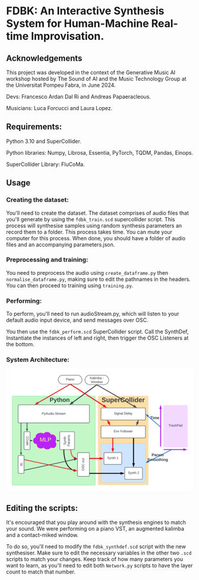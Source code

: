 # FDBK: An Interactive Synthesis System for Human-Machine Real-time Improvisation.

## Acknowledgements

This project was developed in the context of the Generative Music AI workshop hosted by The Sound of AI and the Music Technology Group at the Universitat Pompeu Fabra, in June 2024.

Devs: Francesco Ardan Dal Ri and Andreas Papaeracleous.

Musicians: Luca Forcucci and Laura Lopez.

## Requirements:

Python 3.10 and SuperCollider.

Python libraries: Numpy, Librosa, Essentia, PyTorch, TQDM, Pandas, Einops.

SuperCollider Library: FluCoMa.

## Usage

### Creating the dataset:

You'll need to create the dataset. The dataset comprises of audio files that you'll generate by using the `fdbk_train.scd` supercollider script. This process will synthesise samples using random synthesis parameters an record them to a folder. This process takes time. You can mute your computer for this process.
When done, you should have a folder of audio files and an accompanying parameters.json.

### Preprocessing and training:

You need to preprocess the audio using `create_dataframe.py` then `normalise_dataframe.py`, making sure to edit the pathnames in the headers.
You can then proceed to training using `training.py`.

### Performing:

To perform, you'll need to run audioStream.py, which will listen to your default audio input device, and send messages over OSC.

You then use the `fdbk_perform.scd` SuperCollider script.
Call the SynthDef, Instantiate the instances of left and right, then trigger the OSC Listeners at the bottom.

### System Architecture:

![alt text](docs/FDBKSysArchitecture.png "Title")

## Editing the scripts:

It's encouraged that you play around with the synthesis engines to match your sound. We were performing on a piano VST, an augmented kalimba and a contact-miked window.

To do so, you'll need to modify the `fdbk_synthdef.scd` script with the new synthesiser. Make sure to edit the necessary variables in the other two `.scd` scripts to match your changes. Keep track of how many parameters you want to learn, as you'll need to edit both `Network.py` scripts to have the layer count to match that number.
